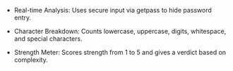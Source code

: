 * Real-time Analysis: Uses secure input via getpass to hide password entry.

* Character Breakdown: Counts lowercase, uppercase, digits, whitespace, and special characters.

* Strength Meter: Scores strength from 1 to 5 and gives a verdict based on complexity.

